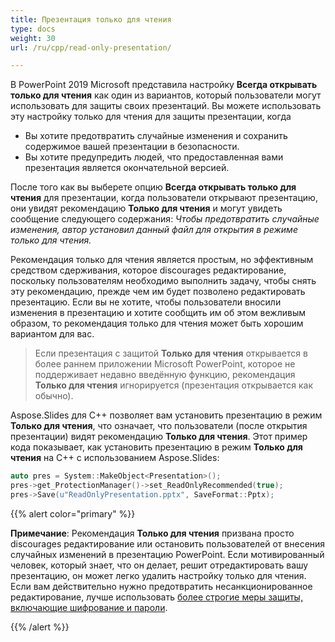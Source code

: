 ```yaml
---
title: Презентация только для чтения
type: docs
weight: 30
url: /ru/cpp/read-only-presentation/

---
```


В PowerPoint 2019 Microsoft представила настройку **Всегда открывать только для чтения** как один из вариантов, который пользователи могут использовать для защиты своих презентаций. Вы можете использовать эту настройку только для чтения для защиты презентации, когда

- Вы хотите предотвратить случайные изменения и сохранить содержимое вашей презентации в безопасности.
- Вы хотите предупредить людей, что предоставленная вами презентация является окончательной версией.

После того как вы выберете опцию **Всегда открывать только для чтения** для презентации, когда пользователи открывают презентацию, они увидят рекомендацию **Только для чтения** и могут увидеть сообщение следующего содержания: *Чтобы предотвратить случайные изменения, автор установил данный файл для открытия в режиме только для чтения.*

Рекомендация только для чтения является простым, но эффективным средством сдерживания, которое discourages редактирование, поскольку пользователям необходимо выполнить задачу, чтобы снять эту рекомендацию, прежде чем им будет позволено редактировать презентацию. Если вы не хотите, чтобы пользователи вносили изменения в презентацию и хотите сообщить им об этом вежливым образом, то рекомендация только для чтения может быть хорошим вариантом для вас.

> Если презентация с защитой **Только для чтения** открывается в более раннем приложении Microsoft PowerPoint, которое не поддерживает недавно введённую функцию, рекомендация **Только для чтения** игнорируется (презентация открывается как обычно).

Aspose.Slides для C++ позволяет вам установить презентацию в режим **Только для чтения**, что означает, что пользователи (после открытия презентации) видят рекомендацию **Только для чтения**. Этот пример кода показывает, как установить презентацию в режим **Только для чтения** на C++ с использованием Aspose.Slides:

``` cpp
auto pres = System::MakeObject<Presentation>();
pres->get_ProtectionManager()->set_ReadOnlyRecommended(true);
pres->Save(u"ReadOnlyPresentation.pptx", SaveFormat::Pptx);
```

{{% alert color="primary" %}} 

**Примечание**: Рекомендация **Только для чтения** призвана просто discourages редактирование или остановить пользователей от внесения случайных изменений в презентацию PowerPoint. Если мотивированный человек, который знает, что он делает, решит отредактировать вашу презентацию, он может легко удалить настройку только для чтения. Если вам действительно нужно предотвратить несанкционированное редактирование, лучше использовать [более строгие меры защиты, включающие шифрование и пароли](https://docs.aspose.com/slides/cpp/password-protected-presentation/). 

{{% /alert %}} 